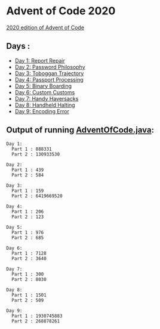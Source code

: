 # Advent of Code 2020

[2020 edition of Advent of Code](https://adventofcode.com/2020)

## Days :

  - [Day 1: Report Repair](days/Day1.java)
  - [Day 2: Password Philosophy](days/Day2.java)
  - [Day 3: Toboggan Trajectory](days/Day3.java)
  - [Day 4: Passport Processing](days/Day4.java)
  - [Day 5: Binary Boarding](days/Day5.java)
  - [Day 6: Custom Customs](days/Day6.java)
  - [Day 7: Handy Haversacks](days/Day7.java)
  - [Day 8: Handheld Halting](days/Day8.java)
  - [Day 9: Encoding Error](days/Day9.java)

## Output of running [AdventOfCode.java](AdventOfCode.java):

```
Day 1:
  Part 1 : 888331
  Part 2 : 130933530

Day 2:
  Part 1 : 439
  Part 2 : 584

Day 3:
  Part 1 : 159
  Part 2 : 6419669520

Day 4:
  Part 1 : 206
  Part 2 : 123

Day 5:
  Part 1 : 976
  Part 2 : 685

Day 6:
  Part 1 : 7128
  Part 2 : 3640

Day 7:
  Part 1 : 300
  Part 2 : 8030

Day 8:
  Part 1 : 1501
  Part 2 : 509

Day 9:
  Part 1 : 1930745883
  Part 2 : 268878261
```